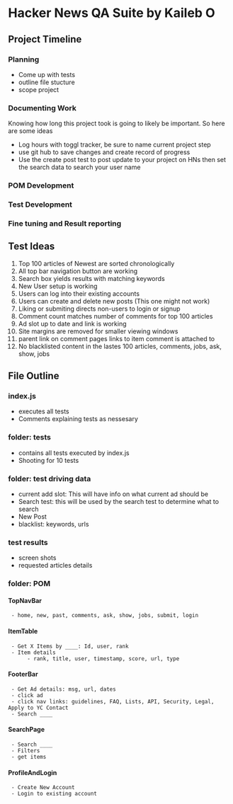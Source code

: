 # Hacker News QA Suite by Kaileb O
## Project Timeline
### Planning
 - Come up with tests
 - outline file stucture
 - scope project
### Documenting Work
 Knowing how long this project took is going to likely be important. So here are some ideas
 - Log hours with toggl tracker, be sure to name current project step
 - use git hub to save changes and create record of progress
 - Use the create post test to post update to your project on HNs then set the search data to 
     search your user name
### POM Development
### Test Development
### Fine tuning and Result reporting

## Test Ideas
 1. Top 100 articles of Newest are sorted chronologically
 2. All top bar navigation button are working
 3. Search box yields results with matching keywords
 4. New User setup is working
 5. Users can log into their existing accounts
 6. Users can create and delete new posts (This one might not work)
 7. Liking or submiting directs non-users to login or signup
 8. Comment count matches number of comments for top 100 articles
 9. Ad slot up to date and link is working
 10. Site margins are removed for smaller viewing windows
 11. parent link on comment pages links to item comment is attached to
 12. No blacklisted content in the lastes 100 articles, comments, jobs, ask, show, jobs

## File Outline
### index.js
 - executes all tests
 - Comments explaining tests as nessesary
### folder: tests
 - contains all tests executed by index.js
 - Shooting for 10 tests
### folder: test driving data
 - current add slot: This will have info on what current ad should be
 - Search test: this will be used by the search test to determine what to search
 - New Post
 - blacklist: keywords, urls
### test results
 - screen shots
 - requested articles details 
### folder: POM
#### TopNavBar
     - home, new, past, comments, ask, show, jobs, submit, login
#### ItemTable
     - Get X Items by ____: Id, user, rank
     - Item details
          - rank, title, user, timestamp, score, url, type
#### FooterBar
     - Get Ad details: msg, url, dates
     - click ad
     - click nav links: guidelines, FAQ, Lists, API, Security, Legal, Apply to YC Contact
     - Search ____
#### SearchPage
     - Search ____
     - Filters
     - get items
#### ProfileAndLogin
     - Create New Account
     - Login to existing account
